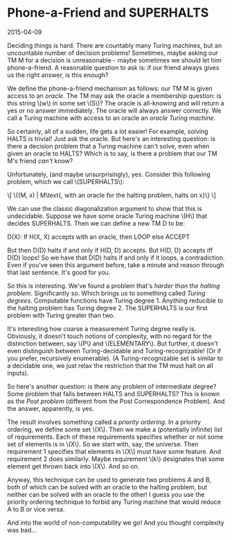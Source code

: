 # Phone-a-Friend and SUPERHALTS

2015-04-09

Deciding things is hard. There are countably many Turing machines, but an uncountable number of decision problems! Sometimes, maybe asking our TM M for a decision is unreasonable - maybe sometimes we should let him phone-a-friend. A reasonable question to ask is: if our friend always gives us the right answer, is this enough?

We define the phone-a-friend mechanism as follows: our TM M is given access to an *oracle*. The TM may ask the oracle a membership question: is this string \\(w\\) in some set \\(S\\)? The oracle is all-knowing and will return a yes or no answer immediately. The oracle will always answer correctly. We call a Turing machine with access to an oracle an *oracle Turing machine*.

So certainly, all of a sudden, life gets a lot easier! For example, solving HALTS is trivial! Just ask the oracle. But here's an interesting question: is there a decision problem that a Turing machine can't solve, even when given an oracle to HALTS? Which is to say, is there a problem that our TM M's friend *can't* know?

Unfortunately, (and maybe unsurprisingly), yes. Consider this following problem, which we call \\(SUPERHALTS\\):

\\[ \\{(M, x) \| M\text{, with an oracle for the halting problem, halts on x}\\} \\]

We can use the classic diagonalization argument to show that this is undecidable. Suppose we have some oracle Turing machine \\(H\\) that decides SUPERHALTS. Then we can define a new TM D to be:

D(X):
    If H(X, X) accepts with an oracle, then LOOP
        else ACCEPT

But then D(D) halts if and only if H(D, D) accepts. But H(D, D) accepts iff D(D) loops! So we have that D(D) halts if and only if it loops, a contradiction. Even if you've seen this argument before, take a minute and reason through that last sentence. It's good for you.

So this is interesting. We've found a problem that's *harder than the halting problem*. Significantly so. Which brings us to something called *Turing degrees*. Computable functions have Turing degree 1. Anything reducible to the halting problem has Turing degree 2. The SUPERHALTS is our first problem with Turing greater than two.

It's interesting how coarse a measurement Turing degree really is. Obviously, it doesn't touch notions of complexity, with no regard for the distinction between, say \\(P\\) and \\(ELEMENTARY\\). But further, it doesn't even distinguish between Turing-decidable and Turing-recognizable! (Or if you prefer, recursively enumerable). (A Turing-recognizable set is similar to a decidable one, we just relax the restriction that the TM must halt on all inputs).

So here's another question: is there any problem of intermediate degree? Some problem that falls between HALTS and SUPERHALTS? This is known as the *Post problem* (different from the Post Correspondence Problem). And the answer, apparently, is yes.

The result involves something called a *priority ordering*. In a priority ordering, we define some set \\(X\\). Then we make a (potentially infinite) list of requirements. Each of these requirements specifies whether or not some set of elements is in \\(X\\). So we start with, say, the universe. Then requirement 1 specifies that elements in \\(X\\) must have some feature. And requirement 2 does similarly. Maybe requirement \\(k\\) designates that some element get thrown back into \\(X\\). And so on.

Anyway, this technique can be used to generate two problems A and B, both of which can be solved with an oracle to the halting problem, but neither can be solved with an oracle to the other! I guess you use the priority ordering technique to forbid any Turing machine that would reduce A to B or vice versa.

And into the world of non-computability we go! And you thought complexity was bad...

